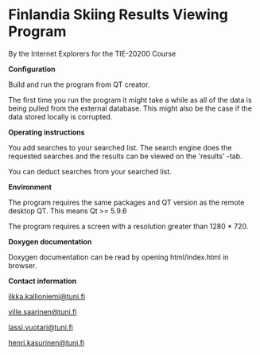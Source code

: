 Finlandia Skiing Results Viewing Program
========================================
By the Internet Explorers for the TIE-20200 Course


**Configuration**

Build and run the program from QT creator.

The first time you run the program it might take a while as all of the data is being pulled from the external database. This might also be the case if the data stored locally is corrupted.


**Operating instructions**

You add searches to your searched list. The search engine does the requested searches and the results can be viewed on the 'results' -tab.

You can deduct searches from your searched list.


**Environment**

The program requires the same packages and QT version as the remote desktop QT. This means Qt >= 5.9.6

The program requires a screen with a resolution greater than 1280 * 720. 


**Doxygen documentation**

Doxygen documentation can be read by opening html/index.html in browser.


**Contact information**

ilkka.kallioniemi@tuni.fi

ville.saarinen@tuni.fi

lassi.vuotari@tuni.fi

henri.kasurinen@tuni.fi

